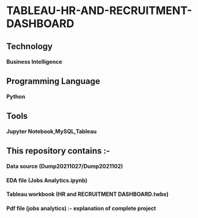 # TABLEAU-HR-AND-RECRUITMENT-DASHBOARD

## Technology
#### Business Intelligence
## Programming Language 
#### Python 
## Tools
#### Jupyter Notebook,MySQL,Tableau


## This repository contains :- 
#### Data source (Dump20211027/Dump2021102)
#### EDA file (Jobs Analytics.ipynb)
#### Tableau workbook (HR and RECRUITMENT DASHBOARD.twbx) 
#### Pdf file (jobs analytics) :- explanation of complete project
